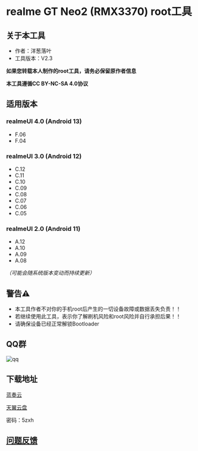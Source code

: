 # realme GT Neo2 (RMX3370) root工具

## 关于本工具
- 作者：洋葱落叶
- 工具版本：V2.3

**如果您转载本人制作的root工具，请务必保留原作者信息**

**本工具遵循CC BY-NC-SA 4.0协议**

## 适用版本
### realmeUI 4.0 (Android 13)
- F.06
- F.04

### realmeUI 3.0 (Android 12)
- C.12
- C.11
- C.10
- C.09
- C.08
- C.07
- C.06
- C.05

### realmeUI 2.0 (Android 11)
- A.12
- A.10
- A.09
- A.08

*（可能会随系统版本变动而持续更新）*

## 警告⚠️
- 本工具作者不对你的手机root后产生的一切设备故障或数据丢失负责！！
- 若继续使用此工具，表示你了解刷机风险和root风险并自行承担后果！！
- 请确保设备已经正常解锁Bootloader

## QQ群
![qq](realme_ycly.png)

## 下载地址
[蓝奏云](https://ycly.lanzouw.com/iM7RM0rkvawb)

[天翼云盘](https://cloud.189.cn/t/bIRjEbEjQ73a)

密码：5zxh

## [问题反馈](https://f.wps.cn/w/GQndtqeN/)

